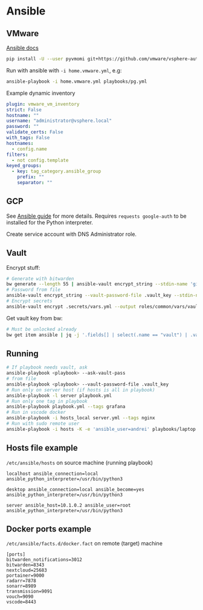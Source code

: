 # Ansible

## VMware

[Ansible docs](https://docs.ansible.com/ansible/latest/collections/community/vmware/vmware_vm_inventory_inventory.html)

```sh
pip install -U --user pyvmomi git+https://github.com/vmware/vsphere-automation-sdk-python.git
```

Run with ansible with `-i home.vmware.yml`, e.g:

```sh
ansible-playbook -i home.vmware.yml playbooks/pg.yml
```

Example dynamic inventory

```yml
plugin: vmware_vm_inventory
strict: False
hostname: ""
username: "administrator@vsphere.local"
password: ""
validate_certs: False
with_tags: False
hostnames:
  - config.name
filters:
  - not config.template
keyed_groups:
  - key: tag_category.ansible_group
    prefix: ""
    separator: ""
```

## GCP

See [Ansible guide](https://docs.ansible.com/ansible/latest/scenario_guides/guide_gce.html) for more details.
Requires `requests google-auth` to be installed for the Python interpreter.

Create service account with DNS Administrator role.

## Vault

Encrypt stuff:

```sh
# Generate with bitwarden
bw generate --length 55 | ansible-vault encrypt_string --stdin-name 'gitea_secret_key'
# Password from file
ansible-vault encrypt_string --vault-password-file .vault_key --stdin-name 'gitea_secret_key'
# Encrypt secrets
ansible-vault encrypt .secrets/vars.yml --output roles/common/vars/vault.yml
```

Get vault key from bw:

```sh
# Must be unlocked already
bw get item ansible | jq -j '.fields[] | select(.name == "vault") | .value' > .vault_key
```

## Running

```sh
# If playbook needs vault, ask
ansible-playbook <playbook> --ask-vault-pass
# from file
ansible-playbook <playbook> --vault-password-file .vault_key
# Run only on server host (if hosts is all in playbook)
ansible-playbook -l server playbook.yml
# Run only one tag in playbook
ansible-playbook playbook.yml --tags grafana
# Run in vscode docker
ansible-playbook -i hosts_local server.yml --tags nginx
# Run with sudo remote user
ansible-playbook -i hosts -K -e 'ansible_user=andrei' playbooks/laptop.yml --diff --check --tags laptop
```

## Hosts file example
`/etc/ansible/hosts` on source machine (running playbook)
```
localhost ansible_connection=local ansible_python_interpreter=/usr/bin/python3

desktop ansible_connection=local ansible_become=yes ansible_python_interpreter=/usr/bin/python3

server ansible_host=10.1.0.2 ansible_user=root ansible_python_interpreter=/usr/bin/python3
```

## Docker ports example
`/etc/ansible/facts.d/docker.fact` on remote (target) machine
```
[ports]
bitwarden_notifications=3012
bitwarden=8343
nextcloud=25683
portainer=9000
radarr=7878
sonarr=8989
transmission=9091
vouch=9090
vscode=8443
```
